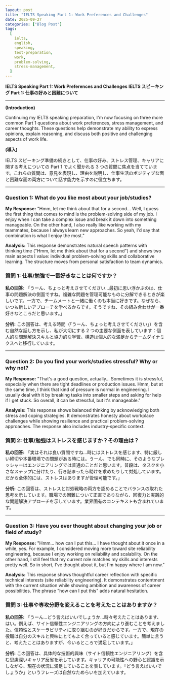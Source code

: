 ```yaml
---
layout: post
title: "IELTS Speaking Part 1: Work Preferences and Challenges"
date: 2025-09-27
categories: ["Blog Post"]
tags:
  [
    ielts,
    english,
    speaking,
    test-preparation,
    work,
    problem-solving,
    stress-management,
  ]
---
```


**IELTS Speaking Part 1: Work Preferences and Challenges**
**IELTS スピーキング Part 1: 仕事の好みと困難について**

---

**(Introduction)**

Continuing my IELTS speaking preparation, I'm now focusing on three more common Part 1 questions about work preferences, stress management, and career thoughts. These questions help demonstrate my ability to express opinions, explain reasoning, and discuss both positive and challenging aspects of work life.

**(導入)**

IELTS スピーキング準備の続きとして、仕事の好み、ストレス管理、キャリアに関する考えについての Part 1 でよく聞かれる 3 つの質問に焦点を当てています。これらの質問は、意見を表現し、理由を説明し、仕事生活のポジティブな面と困難な面の両方について話す能力を示すのに役立ちます。

---

### Question 1: What do you like most about your job/studies?

**My Response:**
"Hmm, let me think about that for a second… Well, I guess the first thing that comes to mind is the problem-solving side of my job. I enjoy when I can take a complex issue and break it down into something manageable. On the other hand, I also really like working with my teammates, because I always learn new approaches. So yeah, I'd say that combination is what I enjoy the most."

**Analysis:**
This response demonstrates natural speech patterns with thinking time ("Hmm, let me think about that for a second") and shows two main aspects I value: individual problem-solving skills and collaborative learning. The structure moves from personal satisfaction to team dynamics.

### 質問 1: 仕事/勉強で一番好きなことは何ですか？

**私の回答:**
「うーん、ちょっと考えさせてください…最初に思い浮かぶのは、仕事の問題解決の側面ですね。複雑な問題を管理可能なものに分解できるときが楽しいです。一方で、チームメートと一緒に働くのも本当に好きです。なぜなら、いつも新しいアプローチを学べるからです。そうですね、その組み合わせが一番好きなところだと思います。」

**分析:**
この回答は、考える時間（「うーん、ちょっと考えさせてください」）を含む自然な話し方を示し、私が大切にする 2 つの主要な側面を表しています：個人的な問題解決スキルと協力的な学習。構造は個人的な満足からチームダイナミクスへと移行しています。

---

### Question 2: Do you find your work/studies stressful? Why or why not?

**My Response:**
"That's a good question, actually… Sometimes it is stressful, especially when there are tight deadlines or production issues. Hmm, but at the same time, I think that kind of pressure is normal in engineering. I usually deal with it by breaking tasks into smaller steps and asking for help if I get stuck. So overall, it can be stressful, but it's manageable."

**Analysis:**
This response shows balanced thinking by acknowledging both stress and coping strategies. It demonstrates honesty about workplace challenges while showing resilience and practical problem-solving approaches. The response also includes industry-specific context.

### 質問 2: 仕事/勉強はストレスを感じますか？その理由は？

**私の回答:**
「実はそれは良い質問ですね…時にはストレスを感じます、特に厳しい締切や本番環境での問題がある時には。うーん、でも同時に、そのようなプレッシャーはエンジニアリングでは普通のことだと思います。普段は、タスクを小さなステップに分けたり、行き詰まったら助けを求めたりして対処しています。だから全体的には、ストレスはありますが管理可能です。」

**分析:**
この回答は、ストレスと対処戦略の両方を認めることでバランスの取れた思考を示しています。職場での困難について正直でありながら、回復力と実践的な問題解決アプローチを示しています。業界固有のコンテキストも含まれています。

---

### Question 3: Have you ever thought about changing your job or field of study?

**My Response:**
"Hmm… how can I put this… I have thought about it once in a while, yes. For example, I considered moving more toward site reliability engineering, because I enjoy working on reliability and scalability. On the other hand, I still feel that my current role matches my skills and interests pretty well. So in short, I've thought about it, but I'm happy where I am now."

**Analysis:**
This response shows thoughtful career reflection with specific technical interests (site reliability engineering). It demonstrates contentment with the current situation while showing ambition and awareness of career possibilities. The phrase "how can I put this" adds natural hesitation.

### 質問 3: 仕事や専攻分野を変えることを考えたことはありますか？

**私の回答:**
「うーん…どう言えばいいでしょうか…時々考えたことはあります、はい。例えば、サイト信頼性エンジニアリングの方向により進むことを考えました。信頼性とスケーラビリティに取り組むのが好きだからです。一方で、現在の役職は自分のスキルと興味にとてもよく合っていると感じています。簡単に言うと、考えたことはありますが、今いるところで満足しています。」

**分析:**
この回答は、具体的な技術的興味（サイト信頼性エンジニアリング）を含む思慮深いキャリア反省を示しています。キャリアの可能性への野心と認識を示しながら、現在の状況に満足していることを表しています。「どう言えばいいでしょうか」というフレーズは自然なためらいを加えています。
